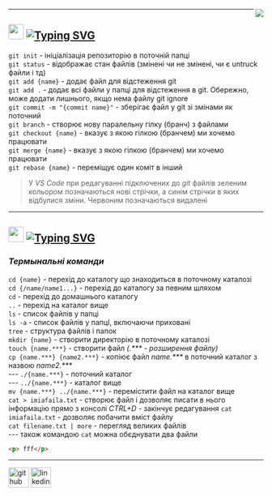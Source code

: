 [<img src="https://img.shields.io/badge/made%20by-Nightmare-blue" align="right"/>](https://github.com/qnightmare/)
___
## [<img src="https://img.shields.io/badge/⁘-Lesson%201-green" height="30" />](https://github.com/qnightmare/today-i-lerned/edit/main/README.md#lesson-1)  [![Typing SVG](https://readme-typing-svg.herokuapp.com?color=F7F7F7&background=3499D4&vCenter=true&width=750&height=30&lines=+~+Main+git+command)](https://git.io/typing-svg)
  `git init`        - ініціалізація репозиторію в поточній папці  
  `git status`      - відображає стан файлів (змінені чи не змінені, чи є untruck файли і тд)  
  `git add {name}`  - додає файл для відстеження git  
  `git add .`       - додає всі файли у папці для відстеження в git. Обережно, може додати лишнього, якщо нема файлу git ignore  
   `git commit -m "{commit name}"` - зберігає файл у git зі змінами як поточний  
  `git branch`      - створює нову паралельну гілку (бранч) з файлами  
  `git checkout {name}` - вказує з якою гілкою (бранчем) ми хочемо працювати  
  `git merge {name}` - вказує з якою гілкою (бранчем) ми хочемо працювати  
  `git rebase {name}` - переміщує один коміт в інший  
  > У *VS Code* при редагуванні підключених до *git* файлів зеленим кольором позначаються нові стрічки, а синім стрічки в яких відбулися зміни. Червоним позначаються видалені
  ---

## [<img src="https://img.shields.io/badge/⁘-Lesson%202-green" height="30" />](https://github.com/qnightmare/today-i-lerned/edit/main/README.md#lesson-2) [![Typing SVG](https://readme-typing-svg.herokuapp.com?color=F7F7F7&background=3499D4&vCenter=true&width=750&height=30&lines=+~+Main+terminal+command,+start+github)](https://git.io/typing-svg)
### *Термынальні команди*  
  `cd {name}` - перехід до каталогу що знаходиться в поточному каталозі  
  `cd {/name/name1...}` - перехід до каталогу за певним шляхом  
  `cd` - перехід до домашнього каталогу  
  `..` - перехід на каталог вище  
  `ls`             - список файлів у папці  
  `ls -a`           - список файлів у папцІ, включаючи приховані  
  `tree`           - структура файлів і папок  
  `mkdir {name}` - створити директорію в поточному каталозі  
  `touch {name.***}` - створити файл *(.\*\*\* - розширення файлу)*  
  `cp {name.***} {name2.***}` - копіює файл *name.\*\*\** в поточний каталог з назвою *name2.\*\*\**  
 --- `./{name.***}` - поточний каталог  
---  `../{name.***}` - каталог вище  
`mv {name.***} ../{name.***}` - перемістити файл на каталог вище  
`cat > imiafaila.txt` - створює файл і дозволяє писати в нього інформацію прямо з консолі  *CTRL+D* - закінчує редагування
`cat imiafaila.txt` - дозволяє побачити вміст файлу  
`cat filename.txt | more` - перегляд великих файлів  
--- також командою `cat` можна обєднувати два файли  

   
  
  
```HTML
<p> fff</p> 
```

___
[<img src='https://cdn.jsdelivr.net/npm/simple-icons@3.0.1/icons/github.svg' alt='github' height='40'>](https://github.com/https://github.com/qnightmare)  [<img src='https://cdn.jsdelivr.net/npm/simple-icons@3.0.1/icons/linkedin.svg' alt='linkedin' height='40'>](https://www.linkedin.com/in/https://www.linkedin.com/in/volodymyr-vysotskyi/)  
